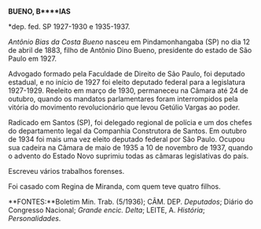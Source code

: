 **BUENO, B****IAS**

\*dep. fed. SP 1927-1930 e 1935-1937.

*Antônio Bias da Costa Bueno* nasceu em Pindamonhangaba (SP) no dia 12
de abril de 1883, filho de Antônio Dino Bueno, presidente do estado de
São Paulo em 1927.

Advogado formado pela Faculdade de Direito de São Paulo, foi deputado
estadual, e no início de 1927 foi eleito deputado federal para a
legislatura 1927-1929. Reeleito em março de 1930, permaneceu na Câmara
até 24 de outubro, quando os mandatos parlamentares foram interrompidos
pela vitória do movimento revolucionário que levou Getúlio Vargas ao
poder.

Radicado em Santos (SP), foi delegado regional de polícia e um dos
chefes do departamento legal da Companhia Construtora de Santos. Em
outubro de 1934 foi mais uma vez eleito deputado federal por São Paulo.
Ocupou sua cadeira na Câmara de maio de 1935 a 10 de novembro de 1937,
quando o advento do Estado Novo suprimiu todas as câmaras legislativas
do país.

Escreveu vários trabalhos forenses.

Foi casado com Regina de Miranda, com quem teve quatro filhos.

**FONTES:**Boletim Min. Trab. (5/1936); CÂM. DEP. *Deputados*; Diário do
Congresso Nacional; *Grande encic. Delta*; LEITE, A. *História*;
*Personalidades*.

